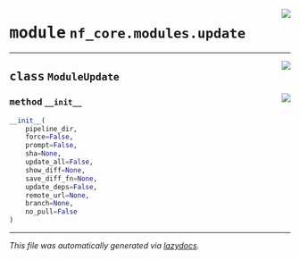 <!-- markdownlint-disable -->

<a href="../../../../../../tools/nf_core/modules/update.py#L0"><img align="right" style="float:right;" src="https://img.shields.io/badge/-source-cccccc?style=flat-square"></a>

# <kbd>module</kbd> `nf_core.modules.update`

---

<a href="../../../../../../tools/nf_core/modules/update.py#L4"><img align="right" style="float:right;" src="https://img.shields.io/badge/-source-cccccc?style=flat-square"></a>

## <kbd>class</kbd> `ModuleUpdate`

<a href="../../../../../../tools/nf_core/modules/update.py#L5"><img align="right" style="float:right;" src="https://img.shields.io/badge/-source-cccccc?style=flat-square"></a>

### <kbd>method</kbd> `__init__`

```python
__init__(
    pipeline_dir,
    force=False,
    prompt=False,
    sha=None,
    update_all=False,
    show_diff=None,
    save_diff_fn=None,
    update_deps=False,
    remote_url=None,
    branch=None,
    no_pull=False
)
```

---

_This file was automatically generated via [lazydocs](https://github.com/ml-tooling/lazydocs)._
